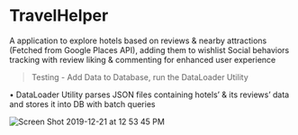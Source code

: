 # TravelHelper
A  application to explore hotels based on reviews &amp; nearby attractions (Fetched from Google Places API), adding them to wishlist
Social behaviors tracking with review liking & commenting for enhanced user experience

> Testing - Add Data to Database, run the DataLoader Utility

•	DataLoader Utility parses JSON files containing hotels’ & its reviews’ data and stores it into DB with batch queries


![Screen Shot 2019-12-21 at 12 53 45 PM](https://user-images.githubusercontent.com/23554810/71313682-feab8c00-23f0-11ea-96a0-430f3d1546d6.png)


